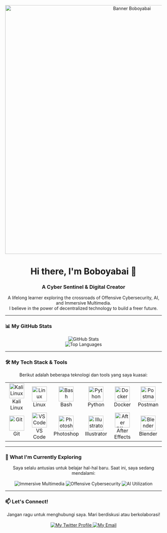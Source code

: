 <div align="center">
  <img src="[YOUR_HEADER_IMAGE_LINK]" alt="Banner Boboyabai" width="800"/>
  
  <h1>Hi there, I'm Boboyabai 👋</h1>
  
  <h3>A Cyber Sentinel & Digital Creator</h3>
  
  <p>A lifelong learner exploring the crossroads of Offensive Cybersecurity, AI, and Immersive Multimedia. <br/> I believe in the power of decentralized technology to build a freer future.</p>
</div>

---

### 📊 My GitHub Stats

<p align="center">
  <img src="https://github-readme-stats.vercel.app/api?username=[YOUR_USERNAME]&show_icons=true&theme=tokyonight&hide_border=true&include_all_commits=true&count_private=true" alt="GitHub Stats"/>
  <br/>
  <img src="https://github-readme-stats.vercel.app/api/top-langs/?username=[YOUR_USERNAME]&layout=compact&theme=tokyonight&hide_border=true" alt="Top Languages"/>
</p>

---

### 🛠️ My Tech Stack & Tools

<p align="center">
  Berikut adalah beberapa teknologi dan tools yang saya kuasai:
</p>

<table align="center">
  <tr>
    <td align="center" width="96">
      <a href="#-my-tech-stack--tools">
        <img src="https://skillicons.dev/icons?i=kali" width="48" height="48" alt="Kali Linux" />
      </a>
      <br>Kali Linux
    </td>
    <td align="center" width="96">
      <a href="#-my-tech-stack--tools">
        <img src="https://skillicons.dev/icons?i=linux" width="48" height="48" alt="Linux" />
      </a>
      <br>Linux
    </td>
    <td align="center" width="96">
      <a href="#-my-tech-stack--tools">
        <img src="https://skillicons.dev/icons?i=bash" width="48" height="48" alt="Bash" />
      </a>
      <br>Bash
    </td>
    <td align="center" width="96">
      <a href="#-my-tech-stack--tools">
        <img src="https://skillicons.dev/icons?i=python" width="48" height="48" alt="Python" />
      </a>
      <br>Python
    </td>
    <td align="center" width="96">
      <a href="#-my-tech-stack--tools">
        <img src="https://skillicons.dev/icons?i=docker" width="48" height="48" alt="Docker" />
      </a>
      <br>Docker
    </td>
    <td align="center" width="96">
      <a href="#-my-tech-stack--tools">
        <img src="https://skillicons.dev/icons?i=postman" width="48" height="48" alt="Postman" />
      </a>
      <br>Postman
    </td>
  </tr>
  <tr>
    <td align="center" width="96">
      <a href="#-my-tech-stack--tools">
        <img src="https://skillicons.dev/icons?i=git" width="48" height="48" alt="Git" />
      </a>
      <br>Git
    </td>
    <td align="center" width="96">
      <a href="#-my-tech-stack--tools">
        <img src="https://skillicons.dev/icons?i=vscode" width="48" height="48" alt="VS Code" />
      </a>
      <br>VS Code
    </td>
    <td align="center" width="96">
      <a href="#-my-tech-stack--tools">
        <img src="https://skillicons.dev/icons?i=ps" width="48" height="48" alt="Photoshop" />
      </a>
      <br>Photoshop
    </td>
    <td align="center" width="96">
      <a href="#-my-tech-stack--tools">
        <img src="https://skillicons.dev/icons?i=ai" width="48" height="48" alt="Illustrator" />
      </a>
      <br>Illustrator
    </td>
    <td align="center" width="96">
      <a href="#-my-tech-stack--tools">
        <img src="https://skillicons.dev/icons?i=ae" width="48" height="48" alt="After Effects" />
      </a>
      <br>After Effects
    </td>
    <td align="center" width="96">
      <a href="#-my-tech-stack--tools">
        <img src="https://skillicons.dev/icons?i=blender" width="48" height="48" alt="Blender" />
      </a>
      <br>Blender
    </td>
  </tr>
</table>

---

### 🌱 What I'm Currently Exploring

<p align="center">
  Saya selalu antusias untuk belajar hal-hal baru. Saat ini, saya sedang mendalami:
  <br/><br/>
  <img src="https://img.shields.io/badge/Immersive%20Multimedia-8A2BE2?style=for-the-badge&logo=data:image/svg+xml;base64,PHN2ZyB2aWV3Qm94PSIwIDAgMjQgMjQiIHhtbG5zPSJodHRwOi8vd3d3LnczLm9yZy8yMDAwL3N2ZyI+PHBhdGggZD0iTTEyIDJDNi40OCA MiAyIDYuNDggMiAxMnM0LjQ4IDEwIDEwIDEwIDEwLTQuNDggMTAtMTBTMTcuNTIgMiAxMiAyem0wIDE4Yy00LjQxIDAtOC0zLjU5LTgtOHMzLjU5LTggOC04IDggMy41OSA4IDh6bS0xLTQtMiAyIDQgNCA0LTQgMi0yLTEuNDEtMS40MUwxMyAxMy4xN1Y3aC0ydiZteiIgZmlsbD0iI2ZmZiIvPjwvc3ZnPg==" alt="Immersive Multimedia"/>
  <img src="https://img.shields.io/badge/Offensive%20Cybersecurity-DC143C?style=for-the-badge&logo=kalilinux&logoColor=white" alt="Offensive Cybersecurity"/>
  <img src="https://img.shields.io/badge/AI%20Utilization-00BFFF?style=for-the-badge&logo=openai&logoColor=white" alt="AI Utilization"/>
</p>

---

### 📫 Let's Connect!

<p align="center">
  Jangan ragu untuk menghubungi saya. Mari berdiskusi atau berkolaborasi!
  <br/><br/>
  <a href="[YOUR_TWITTER_PROFILE_LINK]" target="_blank">
    <img src="https://img.shields.io/badge/Twitter-1DA1F2?style=for-the-badge&logo=twitter&logoColor=white" alt="My Twitter Profile"/>
  </a>
  <a href="mailto:[YOUR_EMAIL_ADDRESS]" target="_blank">
    <img src="https://img.shields.io/badge/Gmail-D14836?style=for-the-badge&logo=gmail&logoColor=white" alt="My Email"/>
  </a>
</p>